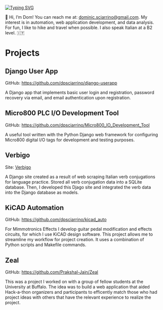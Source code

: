 [![Typing SVG](https://readme-typing-svg.herokuapp.com?multiline=true&width=500&lines=Dom%20Sciarrino++++++++++)](https://git.io/typing-svg)

👋 Hi, I’m Dom! You can reach me at: dominic.sciarrino@gmail.com. My interest is in automation, web application development, and data analysis. For fun, I like to hike and travel when possible. I also speak Italian at a B2 level. 🇮🇹

<h1>Projects</h1>

<h2>Django User App</h2>

GitHub: <a href="https://github.com/dpsciarrino/django-userapp"> https://github.com/dpsciarrino/django-userapp </a>

<p>A Django app that implements basic user login and registration, password recovery via email, and email authentication upon registration.</p>

<h2>Micro800 PLC I/O Development Tool</h2>

GitHub: <a href="https://github.com/dpsciarrino/Micro800_IO_Development_Tool">https://github.com/dpsciarrino/Micro800_IO_Development_Tool</a>

<p>A useful tool written with the Python Django web framework for configuring Micro800 digital I/O tags for development and testing purposes.</p>

<h2>Verbigo</h2>

Site: <a href="http://dpsciarr.pythonanywhere.com/">Verbigo</a>

<p>A Django site created as a result of web scraping Italian verb conjugations for language practice. Stored all verb conjugation data into a SQLite database. Then, I developed this Djago site and integrated the verb data into the Django database as models.</p>

<h2>KiCAD Automation</h2>

GitHub: <a href="https://github.com/dpsciarrino/kicad_auto">https://github.com/dpsciarrino/kicad_auto</a>

<p>For Mimmotronics Effects I develop guitar pedal modification and effects circuits, for which I use KiCAD design software. This project allows me to streamline my workflow for project creation. It uses a combination of Python scripts and Makefile commands.</p>

<h2>Zeal</h2>

GitHub: <a href="https://github.com/Prakshal-Jain/Zeal">https://github.com/Prakshal-Jain/Zeal</a>

<p>This was a project I worked on with a group of fellow students at the University at Buffalo. The idea was to build a web application that aided Hack-a-thon organizers and participants to efficently match those who had project ideas with others that have the relevant experience to realize the project.</p>
